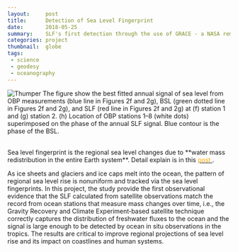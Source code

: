 ```yaml
---
layout:     post
title:      Detection of Sea Level Fingerprint
date:       2018-05-25
summary:    SLF's first detection through the use of GRACE - a NASA remote sensing data
categories: project
thumbnail:  globe
tags:
 - science
 - geodesy
 - oceanography
---
```

![Thumper](https://chiaweh2.github.io/figures/OBP.png)
The figure show the best fitted annual signal of sea level from OBP measurements
(blue line in Figures 2f and 2g), BSL (green dotted line in Figures 2f and 2g), and SLF (red line in Figures 2f and 2g) at (f) station 1 and (g) station 2. (h) Location of OBP stations 1–8 (white dots) superimposed on the phase of the annual SLF signal. Blue contour is the phase of the BSL.


<br/>
Sea level fingerprint is the regional sea level changes due to **water mass redistribution in the entire Earth system**. Detail explain is in this 				
<a href="chiaweh2.github.io/post/2018/05/25/What-is-Sea-Level-Fingerprint/">
<font color='orange'> post </font>
</a>.
<br/>

As ice sheets and glaciers and ice caps melt into the ocean, the pattern of regional sea level rise is nonuniform and tracked via the sea level fingerprints. In this project, the study provide the first observational evidence that the SLF calculated from satellite observations match the record from ocean stations that measure mass changes over time, i.e., the Gravity Recovery and Climate Experiment‐based satellite technique correctly captures the distribution of freshwater fluxes to the ocean and the signal is large enough to be detected by ocean in situ observations in the tropics. The results are critical to improve regional projections of sea level rise and its impact on coastlines and human systems.

